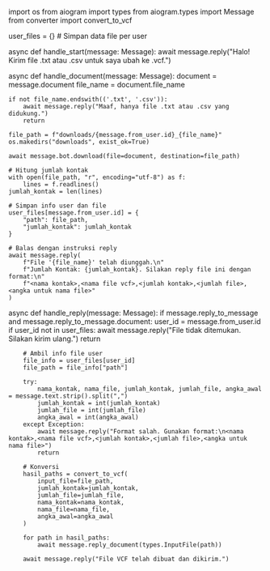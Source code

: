 import os
from aiogram import types
from aiogram.types import Message
from converter import convert_to_vcf


user_files = {}  # Simpan data file per user

async def handle_start(message: Message):
    await message.reply("Halo! Kirim file .txt atau .csv untuk saya ubah ke .vcf.")

async def handle_document(message: Message):
    document = message.document
    file_name = document.file_name

    if not file_name.endswith(('.txt', '.csv')):
        await message.reply("Maaf, hanya file .txt atau .csv yang didukung.")
        return

    file_path = f"downloads/{message.from_user.id}_{file_name}"
    os.makedirs("downloads", exist_ok=True)

    await message.bot.download(file=document, destination=file_path)

    # Hitung jumlah kontak
    with open(file_path, "r", encoding="utf-8") as f:
        lines = f.readlines()
    jumlah_kontak = len(lines)

    # Simpan info user dan file
    user_files[message.from_user.id] = {
        "path": file_path,
        "jumlah_kontak": jumlah_kontak
    }

    # Balas dengan instruksi reply
    await message.reply(
        f"File '{file_name}' telah diunggah.\n"
        f"Jumlah Kontak: {jumlah_kontak}. Silakan reply file ini dengan format:\n"
        f"<nama kontak>,<nama file vcf>,<jumlah kontak>,<jumlah file>,<angka untuk nama file>"
    )

async def handle_reply(message: Message):
    if message.reply_to_message and message.reply_to_message.document:
        user_id = message.from_user.id
        if user_id not in user_files:
            await message.reply("File tidak ditemukan. Silakan kirim ulang.")
            return

        # Ambil info file user
        file_info = user_files[user_id]
        file_path = file_info["path"]

        try:
            nama_kontak, nama_file, jumlah_kontak, jumlah_file, angka_awal = message.text.strip().split(",")
            jumlah_kontak = int(jumlah_kontak)
            jumlah_file = int(jumlah_file)
            angka_awal = int(angka_awal)
        except Exception:
            await message.reply("Format salah. Gunakan format:\n<nama kontak>,<nama file vcf>,<jumlah kontak>,<jumlah file>,<angka untuk nama file>")
            return

        # Konversi
        hasil_paths = convert_to_vcf(
            input_file=file_path,
            jumlah_kontak=jumlah_kontak,
            jumlah_file=jumlah_file,
            nama_kontak=nama_kontak,
            nama_file=nama_file,
            angka_awal=angka_awal
        )

        for path in hasil_paths:
            await message.reply_document(types.InputFile(path))

        await message.reply("File VCF telah dibuat dan dikirim.")
